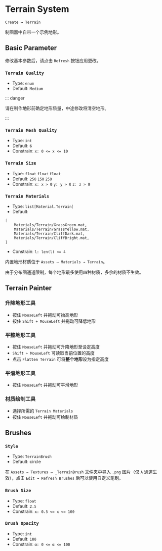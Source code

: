# Terrain System

`Create → Terrain`

制图器中自带一个示例地形。

## Basic Parameter

修改基本参数后，请点击 `Refresh` 按钮应用更改。

### `Terrain Quality`

- Type: `enum`
- Default: `Medium`

::: danger

请在制作地形前确定地形质量，中途修改将清空地形。

:::

### `Terrain Mesh Quality`

- Type: `int`
- Default: `6`
- Constrain: `x: 0 <= x <= 10`

### `Terrain Size`

- Type: `float` `float` `float`
- Default: `250` `150` `250`
- Constrain: `x: x > 0` `y: y > 0` `z: z > 0`

### `Terrain Materials`

- Type: `list[Material.Terrain]`
- Default:

```
[
    Materials/Terrain/GrassGreen.mat,
    Materials/Terrain/GrassYellow.mat,
    Materials/Terrain/CliffDark.mat,
    Materials/Terrain/CliffBright.mat,
]
```

- Constrain: `l: len(l) <= 4`

内置地形材质位于 `Assets → Materials → Terrain`。

由于分布图通道限制，每个地形最多使用四种材质，多余的材质不生效。

## Terrain Painter

### 升降地形工具

- 按住 `MouseLeft` 并拖动可抬高地形
- 按住 `Shift + MouseLeft` 并拖动可降低地形

### 平整地形工具

- 按住 `MouseLeft` 并拖动可升降地形至设定高度
- `Shift + MouseLeft` 可读取当前位置的高度
- 点击 `Flatten Terrain` 可将**整个地形**设为指定高度

### 平滑地形工具

- 按住 `MouseLeft` 并拖动可平滑地形

### 材质绘制工具

- 选择所需的 `Terrain Materials`
- 按住 `MouseLeft` 并拖动可绘制材质

## Brushes

### `Style`

- Type: `TerrainBrush`
- Default: circle

在 `Assets → Textures → _TerrainBrush` 文件夹中导入 `.png` 图片（仅 `A` 通道生效），点击 `Edit → Refresh Brushes` 后可以使用自定义笔刷。

### `Brush Size`

- Type: `float`
- Default: `2.5`
- Constrain: `x: 0.5 <= x <= 100`

### `Brush Opacity`

- Type: `int`
- Default: `100`
- Constrain: `α: 0 <= α <= 100`
